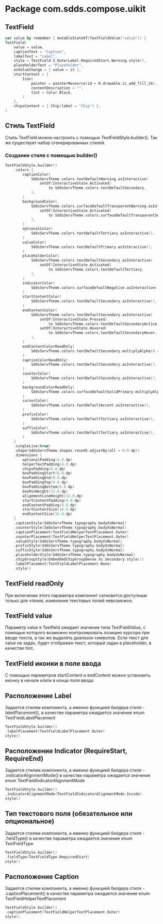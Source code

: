 # Package com.sdds.compose.uikit

## TextField

```kotlin
var value by remember { mutableStateOf(TextFieldValue("value")) }
TextField(
    value = value,
    captionText = "Caption",
    labelText = "Label",
    style = TextField.S.OuterLabel.RequiredStart.Warning.style(),
    placeholderText = "Placeholder",
    onValueChange = { value = it },
    startContent = {
        Icon(
            painter = painterResource(id = R.drawable.ic_add_fill_24),
            contentDescription = "",
            tint = Color.Black,
        )
    },
    chipsContent = { Chip(label = "Chip") },
)
```

## Стиль TextField

Стиль TextField можно настроить с помощью TextFieldStyle.builder(). Так же существует набор сгенерированных стилей.

### Создание стиля с помощью builder()

```kotlin
TextFieldStyle.builder()
    .colors {
        captionColor(
            SddsServTheme.colors.textDefaultWarning.asInteractive(
                setOf(InteractiveState.Activated)
                    to SddsServTheme.colors.textDefaultSecondary,
            ),
        )
        backgroundColor(
            SddsServTheme.colors.surfaceDefaultTransparentWarning.asInteractive(
                setOf(InteractiveState.Activated)
                    to SddsServTheme.colors.surfaceDefaultTransparentSecondary,
            ),
        )
        optionalColor(
            SddsServTheme.colors.textDefaultTertiary.asInteractive(),
        )
        valueColor(
            SddsServTheme.colors.textDefaultPrimary.asInteractive(),
        )
        placeholderColor(
            SddsServTheme.colors.textDefaultSecondary.asInteractive(
                setOf(InteractiveState.Activated)
                    to SddsServTheme.colors.textDefaultTertiary,
            ),
        )
        indicatorColor(
            SddsServTheme.colors.surfaceDefaultNegative.asInteractive(),
        )
        startContentColor(
            SddsServTheme.colors.textDefaultSecondary.asInteractive(),
        )
        endContentColor(
            SddsServTheme.colors.textDefaultSecondary.asInteractive(
                setOf(InteractiveState.Pressed)
                    to SddsServTheme.colors.textDefaultSecondaryActive,
                setOf(InteractiveState.Hovered)
                    to SddsServTheme.colors.textDefaultSecondaryHover,
            ),
        )
        endContentColorReadOnly(
            SddsServTheme.colors.textDefaultSecondary.multiplyAlpha(0.4f).asInteractive(),
        )
        captionColorReadOnly(
            SddsServTheme.colors.textDefaultSecondary.asInteractive(),
        )
        counterColor(
            SddsServTheme.colors.textDefaultSecondary.asInteractive(),
        )
        backgroundColorReadOnly(
            SddsServTheme.colors.surfaceDefaultSolidPrimary.multiplyAlpha(0.4f).asInteractive(),
        )
        cursorColor(
            SddsServTheme.colors.textDefaultAccent.asInteractive(),
        )
        prefixColor(
            SddsServTheme.colors.textDefaultTertiary.asInteractive(),
        )
        suffixColor(
            SddsServTheme.colors.textDefaultTertiary.asInteractive(),
        )
    }
    .singleLine(true)
    .shape(SddsServTheme.shapes.roundS.adjustBy(all = 0.0.dp))
    .dimensions {
        optionalPadding(4.0.dp)
        helperTextPadding(4.0.dp)
        chipsPadding(6.0.dp)
        boxPaddingStart(8.0.dp)
        boxPaddingEnd(8.0.dp)
        boxPaddingTop(8.0.dp)
        boxPaddingBottom(8.0.dp)
        boxMinHeight(32.0.dp)
        alignmentLineHeight(32.0.dp)
        startContentPadding(4.0.dp)
        endContentPadding(4.0.dp)
        startContentSize(16.0.dp)
        endContentSize(16.0.dp)
    }
    .captionStyle(SddsServTheme.typography.bodyXsNormal)
    .counterStyle(SddsServTheme.typography.bodyXsNormal)
    .captionPlacement(TextFieldHelperTextPlacement.Outer)
    .counterPlacement(TextFieldHelperTextPlacement.Outer)
    .valueStyle(SddsServTheme.typography.bodyXsNormal)
    .prefixStyle(SddsServTheme.typography.bodyXsNormal)
    .suffixStyle(SddsServTheme.typography.bodyXsNormal)
    .placeholderStyle(SddsServTheme.typography.bodyXsNormal)
    .chipGroupStyle(EmbeddedChipGroupDense.Xs.Secondary.style())
    .labelPlacement(TextFieldLabelPlacement.None)
    .style()
```

## TextField readOnly

При включении этого параметра компоннет сатновится доступным только для чтения,
изменение текстовых полей невозможно.

## TextField value

Параметр value в Textfield ожидает значение типа TextFieldValue, с помощью которого
возможно контролировать позицию курсора при вводе текста, а так же выделять диапазон
символов. Если текст для value не задан, будет отображен текст, который задан в placeholder,
в качестве hint.

## TextField иконки в поле ввода

С помощью пармаетров startContent и endContent можно установить иконку в начале
и/или в конце поля ввода.

## Расположение Label

Задается стилем компонента, а именно функцией билдера стиля - labelPlacement(),
в качестве параметра ожидается значение enum TextFieldLabelPlacement

```kotlin
TextFieldStyle.builder()
.labelPlacement(TextFieldLabelPlacement.Outer)
style()
```

## Расположение Indicator (RequireStart, RequireEnd)

Задается стилем компонента, а именно функцией билдера стиля - .indicatorAlignmentMode()
в качестве параметра ожидается значение enum TextFieldIndicatorAlignmentMode

```kotlin
TextFieldStyle.builder()
.indicatorAlignmentMode(TextFieldIndicatorAlignmentMode.Inside)
style()
```

## Тип текстового поля (обязательное или опциональное)

Задается стилем компонента, а именно функцией билдера стиля - .fieldType()
в качестве параметра ожидается значение enum TextFieldType

```kotlin
TextFieldStyle.builder()
.fieldType(TextFieldType.RequiredStart)
style()
```

## Расположение Caption

Задается стилем компонента, а именно функцией билдера стиля - .captionPlacement()
в качестве параметра ожидается значение enum TextFieldHelperTextPlacement

```kotlin
TextFieldStyle.builder()
.captionPlacement(TextFieldHelperTextPlacement.Outer)
style()
```
